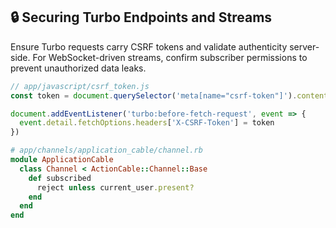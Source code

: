 ## 🔒 Securing Turbo Endpoints and Streams
Ensure Turbo requests carry CSRF tokens and validate authenticity server-side. For WebSocket-driven streams, confirm subscriber permissions to prevent unauthorized data leaks.

```javascript
// app/javascript/csrf_token.js
const token = document.querySelector('meta[name="csrf-token"]').content

document.addEventListener('turbo:before-fetch-request', event => {
  event.detail.fetchOptions.headers['X-CSRF-Token'] = token
})
```

```ruby
# app/channels/application_cable/channel.rb
module ApplicationCable
  class Channel < ActionCable::Channel::Base
    def subscribed
      reject unless current_user.present?
    end
  end
end
```
